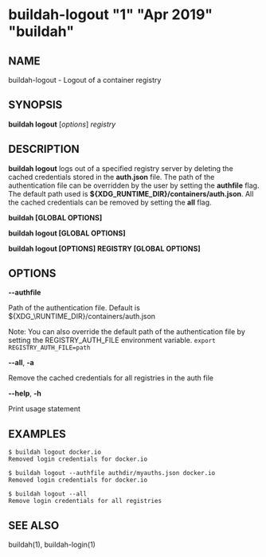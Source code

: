 # buildah-logout "1" "Apr 2019" "buildah"

## NAME
buildah\-logout - Logout of a container registry

## SYNOPSIS
**buildah logout** [*options*] *registry*

## DESCRIPTION
**buildah logout** logs out of a specified registry server by deleting the cached credentials
stored in the **auth.json** file. The path of the authentication file can be overridden by the user by setting the **authfile** flag.
The default path used is **${XDG\_RUNTIME_DIR}/containers/auth.json**.
All the cached credentials can be removed by setting the **all** flag.

**buildah [GLOBAL OPTIONS]**

**buildah logout [GLOBAL OPTIONS]**

**buildah logout [OPTIONS] REGISTRY [GLOBAL OPTIONS]**

## OPTIONS

**--authfile**

Path of the authentication file. Default is ${XDG_\RUNTIME\_DIR}/containers/auth.json

Note: You can also override the default path of the authentication file by setting the REGISTRY\_AUTH\_FILE
environment variable. `export REGISTRY_AUTH_FILE=path`

**--all**, **-a**

Remove the cached credentials for all registries in the auth file

**--help**, **-h**

Print usage statement

## EXAMPLES

```
$ buildah logout docker.io
Removed login credentials for docker.io
```

```
$ buildah logout --authfile authdir/myauths.json docker.io
Removed login credentials for docker.io
```

```
$ buildah logout --all
Remove login credentials for all registries
```

## SEE ALSO
buildah(1), buildah-login(1)
